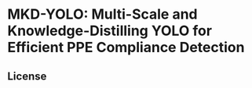 # MKD-YOLO: Multi-Scale and Knowledge-Distilling YOLO for Efficient PPE Compliance Detection
## License
